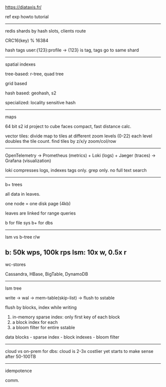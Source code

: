 


<https://diataxis.fr/>

ref
exp 
howto
tutorial

---

redis shards by hash slots, clients route 

CRC16(key) % 16384

hash tags user:{123}:profile -> {123} is tag, tags go to same shard 

---

spatial indexes 

tree-based: r-tree, quad tree

grid based

hash based: geohash, s2 

specialized: locality sensitive hash 


---

maps 

64 bit s2 id 
project to cube faces 
compact, fast distance calc.


vector tiles: 
divide map to tiles at different zoom levels (0-22) 
each level doubles the tile count. 
find tiles by z/x/y zoom/col/row


---

OpenTelemetry → Prometheus (metrics) + Loki (logs) + Jaeger (traces) → Grafana (visualization)

loki compresses logs, indexes tags only. grep only. no full text search 

---

b+ trees 

all data in leaves. 

one node = one disk page (4kb)

leaves are linked for range queries 

b for file sys
b+ for dbs


---

lsm vs b-tree r/w 

b: 50k wps, 100k rps
lsm: 10x w, 0.5x r 
---

wc-stores 

Cassandra, HBase, BigTable, DynamoDB

---

lsm tree 

write -> wal -> mem-table(skip-list) -> flush to sstable 

flush by blocks, index while writing 
1. in-memory sparse index: only first key of each block 
2. a block index for each
3. a bloom filter for entire sstable 

data blocks - sparse index - block indexes - bloom filter 


---

cloud vs on-prem for dbs: cloud is 2-3x costlier yet starts to make sense after 50-100TB

---

idempotence 

comm. 


